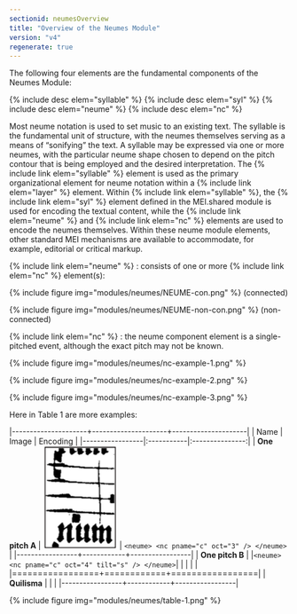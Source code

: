 ```yaml
---
sectionid: neumesOverview
title: "Overview of the Neumes Module"
version: "v4"
regenerate: true
---
```


The following four elements are the fundamental components of the Neumes Module:

{% include desc elem="syllable" %}
{% include desc elem="syl" %}
{% include desc elem="neume" %}
{% include desc elem="nc" %}

Most neume notation is used to set music to an existing text. The syllable is the fundamental unit of structure, with the neumes themselves serving as a means of “sonifying” the text. A syllable may be expressed via one or more neumes, with the particular neume shape chosen to depend on the pitch contour that is being employed and the desired interpretation. 
The {% include link elem="syllable" %} element is used as the primary organizational element for neume notation within a {% include link elem="layer" %} element. Within {% include link elem="syllable" %}, the {% include link elem="syl" %} element defined in the MEI.shared module is used for encoding the textual content, while the {% include link elem="neume" %} and {% include link elem="nc" %} elements are used to encode the neumes themselves. Within these neume module elements, other standard MEI mechanisms are available to accommodate, for example, editorial or critical markup.

{% include link elem="neume" %} 
: consists of one or more {% include link elem="nc" %} element(s): 

{% include figure img="modules/neumes/NEUME-con.png" %} (connected) 

{% include figure img="modules/neumes/NEUME-non-con.png" %} (non-connected)

{% include link elem="nc" %} 
: the neume component element is a single-pitched event, although the exact pitch may not be known.

{% include figure img="modules/neumes/nc-example-1.png" %}

{% include figure img="modules/neumes/nc-example-2.png" %}

{% include figure img="modules/neumes/nc-example-3.png" %}


Here in Table 1 are more examples:

|---------------------+---------------------+---------------------|
| Name            | Image      |        Encoding |
|-----------------|:-----------|:---------------:|
| **One pitch A**  |  ![One pitch](/images/v4/modules/neumes/one-pitch-ex-a.png "Logo Title Text 1") | `<neume> <nc pname="c" oct="3" /> </neume>` |
|-----------------+------------+-----------------|
| **One pitch B**     |            |`<neume> <nc pname="c" oct="4" tilt="s" /> </neume>`|
|                 |            |                 |
|=================+============+=================|
| **Quilisma**        |            |                 |
|-----------------+------------+-----------------|





{% include figure img="modules/neumes/table-1.png" %} 
